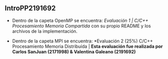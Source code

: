 ## IntroPP2191692

- Dentro de la capeta OpenMP se encuentra: *Evaluación 1 | C/C++ Procesamiento Memoria Compartida* con su propio README y los archivos de la implementación.

- Dentro de la capeta MPI se encuentra: *Evaluación 2 (25%) C/C++ Procesamiento Memoria Distribuída | **Esta evaluación fue realizada por Carlos SanJuan (2171998) & Valentina Galeano (2191692)**